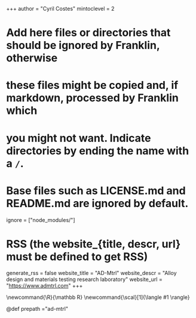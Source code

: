 
<!--
Add here global page variables to use throughout your website.
-->
+++
author = "Cyril Costes"
mintoclevel = 2

# Add here files or directories that should be ignored by Franklin, otherwise
# these files might be copied and, if markdown, processed by Franklin which
# you might not want. Indicate directories by ending the name with a `/`.
# Base files such as LICENSE.md and README.md are ignored by default.
ignore = ["node_modules/"]

# RSS (the website_{title, descr, url} must be defined to get RSS)
generate_rss = false
website_title = "AD-Mtrl"
website_descr = "Alloy design and materials testing research laboratory"
website_url   = "https://www.admtrl.com"
+++

<!--
Add here global latex commands to use throughout your pages.
-->
\newcommand{\R}{\mathbb R}
\newcommand{\scal}[1]{\langle #1 \rangle}


<!-- repository name -->
@def prepath ="ad-mtrl"